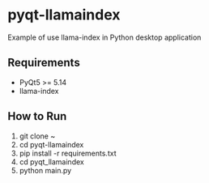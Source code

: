 # pyqt-llamaindex
Example of use llama-index in Python desktop application

## Requirements
* PyQt5 >= 5.14
* llama-index

## How to Run
1. git clone ~
2. cd pyqt-llamaindex
3. pip install -r requirements.txt
4. cd pyqt_llamaindex
5. python main.py
